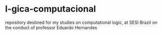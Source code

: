 # l-gica-computacional
repository destined for my studies on computational logic, at SESI Brazil on the conduct of professor Eduardo Hernandes
